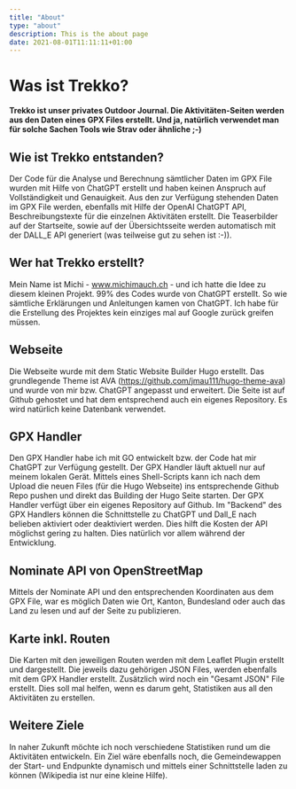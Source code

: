 ```yaml
---
title: "About"
type: "about"
description: This is the about page
date: 2021-08-01T11:11:11+01:00
---
```


# Was ist Trekko?

**Trekko ist unser privates Outdoor Journal. Die Aktivitäten-Seiten werden aus den Daten eines GPX Files erstellt. Und ja, natürlich verwendet man für solche Sachen Tools wie Strav oder ähnliche ;-)**

## Wie ist Trekko entstanden?

Der Code für die Analyse und Berechnung sämtlicher Daten im GPX File wurden mit Hilfe von ChatGPT erstellt und haben keinen Anspruch auf Vollständigkeit und Genauigkeit.
Aus den zur Verfügung stehenden Daten im GPX File werden, ebenfalls mit Hilfe der OpenAI ChatGPT API, Beschreibungstexte für die einzelnen Aktivitäten erstellt. Die Teaserbilder auf der Startseite, sowie auf der Übersichtsseite werden automatisch mit der DALL_E API generiert (was teilweise gut zu sehen ist :-)).

## Wer hat Trekko erstellt?

Mein Name ist Michi - www.michimauch.ch - und ich hatte die Idee zu diesem kleinen Projekt. 99% des Codes wurde von ChatGPT erstellt. So wie sämtliche Erklärungen und Anleitungen kamen von ChatGPT. Ich habe für die Erstellung des Projektes kein einziges mal auf Google zurück greifen müssen.

## Webseite

Die Webseite wurde mit dem Static Website Builder Hugo erstellt. Das grundlegende Theme ist AVA (https://github.com/jmau111/hugo-theme-ava) und wurde von mir bzw. ChatGPT angepasst und erweitert. Die Seite ist auf Github gehostet und hat dem entsprechend auch ein eigenes Repository. Es wird natürlich keine Datenbank verwendet.

## GPX Handler

Den GPX Handler habe ich mit GO entwickelt bzw. der Code hat mir ChatGPT zur Verfügung gestellt. Der GPX Handler läuft aktuell nur auf meinem lokalen Gerät. Mittels eines Shell-Scripts kann ich nach dem Upload die neuen Files (für die Hugo Webseite) ins entsprechende Github Repo pushen und direkt das Building der Hugo Seite starten. Der GPX Handler verfügt über ein eigenes Repository auf Github.
Im "Backend" des GPX Handlers können die Schnittstelle zu ChatGPT und Dall_E nach belieben aktiviert oder deaktiviert werden. Dies hilft die Kosten der API möglichst gering zu halten. Dies natürlich vor allem während der Entwicklung.

## Nominate API von OpenStreetMap

Mittels der Nominate API und den entsprechenden Koordinaten aus dem GPX File, war es möglich Daten wie Ort, Kanton, Bundesland oder auch das Land zu lesen und auf der Seite zu publizieren.

## Karte inkl. Routen

Die Karten mit den jeweiligen Routen werden mit dem Leaflet Plugin erstellt und dargestellt. Die jeweils dazu gehörigen JSON Files, werden ebenfalls mit dem GPX Handler erstellt. Zusätzlich wird noch ein "Gesamt JSON" File erstellt. Dies soll mal helfen, wenn es darum geht, Statistiken aus all den Aktivitäten zu erstellen.

## Weitere Ziele

In naher Zukunft möchte ich noch verschiedene Statistiken rund um die Aktivitäten entwickeln. Ein Ziel wäre ebenfalls noch, die Gemeindewappen der Start- und Endpunkte dynamisch und mittels einer Schnittstelle laden zu können (Wikipedia ist nur eine kleine Hilfe).
